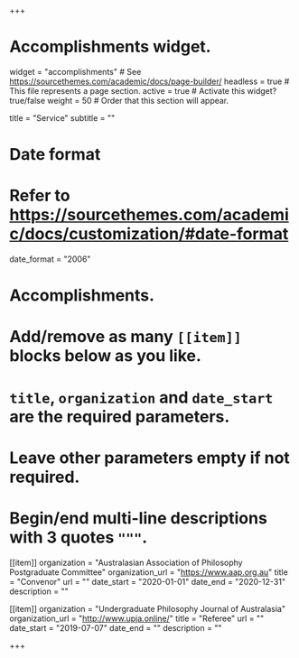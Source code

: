 +++
# Accomplishments widget.
widget = "accomplishments"  # See https://sourcethemes.com/academic/docs/page-builder/
headless = true  # This file represents a page section.
active = true  # Activate this widget? true/false
weight = 50  # Order that this section will appear.

title = "Service"
subtitle = ""

# Date format
#   Refer to https://sourcethemes.com/academic/docs/customization/#date-format
date_format = "2006"

# Accomplishments.
#   Add/remove as many `[[item]]` blocks below as you like.
#   `title`, `organization` and `date_start` are the required parameters.
#   Leave other parameters empty if not required.
#   Begin/end multi-line descriptions with 3 quotes `"""`.

[[item]]
  organization = "Australasian Association of Philosophy Postgraduate Committee"
  organization_url = "https://www.aap.org.au"
  title = "Convenor"
  url = ""
  date_start = "2020-01-01"
  date_end = "2020-12-31"
  description = ""

[[item]]
  organization = "Undergraduate Philosophy Journal of Australasia"
  organization_url = "http://www.upja.online/"
  title = "Referee"
  url = ""
  date_start = "2019-07-07"
  date_end = ""
  description = ""

+++
